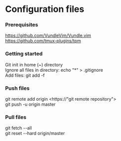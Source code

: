 # Configuration files

### Prerequisites  
https://github.com/VundleVim/Vundle.vim  
https://github.com/tmux-plugins/tpm  

### Getting started  
Git init in home (~) directory  
Ignore all files in directory: echo "*" > .gitignore  
Add files: git add -f <file>  

### Push files  
git remote add origin <https://"git remote repository">  
git push -u origin master  

### Pull files  
git fetch --all  
git reset --hard origin/master  
